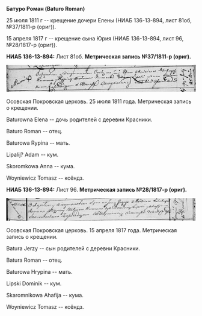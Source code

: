**Батуро Роман (Baturo Roman)**

25 июля 1811 г -- крещение дочери Елены (НИАБ 136-13-894, лист 81об,
№37/1811-р (ориг)).

15 апреля 1817 г -- крещение сына Юрия (НИАБ 136-13-894, лист 96,
№28/1817-р (ориг)).

**НИАБ 136-13-894:** Лист 81об. **Метрическая запись №37/1811-р
(ориг).**

![](./media/3869a8044d9ef67db1dc5c82ef13cff6a225ec09.png)

Осовская Покровская церковь. 25 июля 1811 года. Метрическая запись о
крещении.

Baturowna Elena -- дочь родителей с деревни Красники.

Baturo Roman -- отец.

Baturowa Rypina -- мать.

Lipalij? Adam -- кум.

Skoromkowa Anna -- кума.

Woyniewicz Tomasz -- ксёндз.

**НИАБ 136-13-894:** Лист 96. **Метрическая запись №28/1817-р (ориг).**

![](./media/8c5defec10225fe9db1e1336ce61ec263ff6c29c.png)

Осовская Покровская церковь. 15 апреля 1817 года. Метрическая запись о
крещении.

Batura Jerzy -- сын родителей с деревни Красники.

Batura Roman -- отец.

Baturowa Hrypina -- мать.

Lipski Dominik -- кум.

Skaromnikowa Ahafija -- кума.

Woyniewicz Tomasz -- ксёндз.
